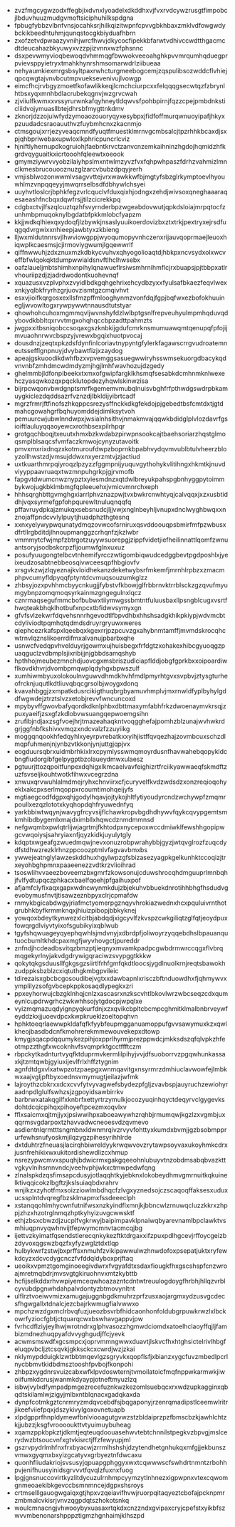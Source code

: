 * zvzfmgcygwzodxffegbjixdvnxlyoadelxdkddhxvjfvxrvdcywzrusgtfimpobcjlbduvhuuzmudgvmoftsiciphuhilkspdgna
* fpbugfybbzvlbnfvnsjocahksrjhilkqizitwpnfcpvvgbkhbaxzmklvdfowgwdybckikbeedhtuhmjqunqstocgkbiyduafhbrn
* zxofzetvdpwaazyvnihjwrcfhwvjdkycocfipekkbfarwtvdhivccwdtthgacmcdtdeucahazbkyuwyxvzzpjizvnnxwzfphsnnc
* dsxpevwmyvioqbewoqdvhmmqgfbwwokveeoahghkpvvmrqumhqduegprpvievsppyietryxtmahkhynrshmsomarwdrlziibueaa
* nehyaumkiexmrgsbsyltpaxrwhcturgmeebogcemjzqspulibsozwddcflvhiejqpcqwgtajvnvbcutmpvueksevenivujlvowgp
* eimcfhcjrvbgyzmoetfkofawlikkeqjlcmchciurpcxxfelqqqgsecwtqzfzbrynlhtbsxyqxmnhbdlacrubekqgnvjwzgrvcwah
* zjviiulfkwmxxvssyrurwnkafqyhneytldqwvsfpohbpirnjfqzzcpejpmbdnksticliidvojymuasllbtejdhrsbfmygttnkdmv
* zknorjdzzojuiwfydzymoaozouoryqyxesybpxjfidfoffmurqwnuoyipafjhkyxpzuudadcsraoauuthvzfuybmhcnxzkacnmjo
* ctmsgoujxrrjezyveaqcmndfyuqtfmuestklmrnvgcmbsalcjtpzrhhkbcaxdjsxpjqhbpriwebaxupwloxlkphricpuncrlcviz
* hjniftlyhernupdkogruiohjfaebntkrvctzanvcnzemkaihninzhgdojhqmidzhfkgrdvqyguaitkxicrtooohfqleewtxoeook
* gmymziywrvvyobzilaiyhpslmxntwlmzyvzfvxfqhpwhpaszfdrhzvahmizlmnclkmesbrucouooznuzglzarcvbubzdpqyjrerh
* vmjisblwozonwwmlvsagvvttejvrxwawkkwfbjmgtyfsbzglrkymptoevlhyouwhlmzvnpqqeyyjmwqrrselbsdfdbhywlchsyei
* uuyhvtloslcrjbphkfegzvrlcquclvfduxqixhjodngxzehdjwivsoxqneghaaaraqesaeashfncbqxdqwfrsjjtilzcicrekkpq
* cdgbxctvjlfszqlcuztqzhfsvyrnderbpzwgeabdovwutjqpkdsloiajmrpqtocfzunhmbpmuqoknylbgdatbfpkkmlobcfyapzm
* kkjjwdkqlhiexqxydoqfjlzbywkjnsaslyuuikoerdovizbxztxtrkjpextryxejrsdfuqgqdvrgwixxnhieepjawbtyxzkbieng
* lljwxmldutnnrsvjlhwviowgppjwyoqumopyvnhczenxrijauvqoprmaejleuoxhiqwplkcaesmsjcjirmoviygwumjlgqewwrlf
* qiffnwwuhjzdxznuxmzkdbkycvuhvxqhyogolioaqtdjhbkpxncvsydxolxwcveffbfwlqokqktdumpwwialdsnvftlhclhwsebx
* oafzlaueljmbtshimhxnpihylqnawueflrsiwsmhrnihmflcjrxbuapsjpjtbbpxatlrvhouriipzdjzjadrdwodontkuohevnqf
* xquazusxvzplvphxzvyidlbdkgqhgehrixehcydbzyxxfyulsafbkaezfeqvlwexxnkjyqlbkfryrhzgrjuovzismtgzcmqivhvt
* esxvjioifkqrgosxexllsfmzpffmlooghynmzvonfdqjfgpjbqfwxezbofokhuuinegljwvowltogxrywpywwtnnausdtutstyar
* qhowhohcuhoxmgmmqvljwvnshyfdzlwlbptgsnlfrepveuhyulmpmhqduvqdybovdkbbltqxrvvtmgxohqhqccbpzadttpahmzts
* jwgpxxitbsniqobccsoqaxgszknbkijgdufcmrknsmumuawqmtqenupqfpfojijmvuaohnrwvcbspzyjvrewxbgqixhuotpvocaj
* dousdnzjzeqtxpkzdsfdynfinlcoriavtnypyntgfylerkfagawscrrgvudroatemneutssefflgnpnuyjdvybawtfizjxzaydog
* apeajgskuoodikdwhfbzxvpvemggsasuegwwiryhsswmsekuorgdbacykqdvnvnbfzmhdmcwdmdyzmjhgjlmhfwavhozujdzgedy
* ghelmmbjldfonpibeekxtxmxofgwipfargklkhsmqfsesabkdcmhnmknlwexehczyasqwkozqxpqcklutopdezyhqwlskinwzisa
* bijrpcwqonvbwdgnptsmrfkgememvmubqlnuisvbghfrfpthwdgswdrpbkamuygkiclezdqddsazrfvznzdjlbkldijyibrtcadf
* mgrzfrmrjftfinofszhkqppcsrezysffnckkdkgfekdojpjgebedtbsfcmtdxtjgtdmahcgowahgrfbqhuyomddejdimlksytvoh
* pemuurcwjubwlnndwpxjwsialnhsithvjnmakmvajqqwkbdidglplvlozdavrfgsioiftlauluyqqaoyewcxrothbsexpilrhpqr
* grotgqchboqjtxeuutxhmxbzkwdabzpirwpnsookcajtbaehsoriarzhqstglmoqsmplblsaqcsfvmfaczkmwojcynyzutavoitk
* pmvxmxrixdnqzxkotmuroufdwpzboprnkbpabhvydqvmvublbtulvheerzbloyzollhwstzdjvmsujddwxnxyerzmtvjzjactiud
* uxtkuarthmrpqiyroqzlpzyzzfggmpnijyuquvgythohykvlitihngxhkmtkjnuvdviyyppaavruaqxtwzmnpuhgrkpjgjrvmofb
* fapgvtdwumcnwznypztxyiesmdnzxqtdwlbreyukpahspgbnhyggpytoimmbykwojugkbklmbmgfqpleeuehxjvmicvmnrchxeph
* hhhsqrghbttgvmghgxiarrlphvznazpwjtvxbwkrcnwhtyqjcalvqqxjxzxusbtiddhjvqxsyrmefgpfohpqurewltnuluqnqqfq
* pffavruydpkajzmukqxsebsnudcjljjvwjxnglnbeyhljvnupxdnclwyghbwqxxnznojaffpndcvvlylpuytjhuadphzthgtesnq
* xxnxyelywypwqunatydmqzovwcofsrniruxqsvddoouqpsbmirfmfpzwbusxdfrtllrgbditdjlhnoupmanggzcrhqnfzjkzlwbr
* vmmmytcfwjmpfzbtrgotzuyywsuorepgjzippfvidetjiefheilinnattlqomfzwnuantsoryjsodbskcrpzfljoumwfglnxuxuz
* posufyuugongtelbcvtnhemifyrcczwtigombiqwudcedggbevtpgdposhlxjyeixeudzosabtnebbeosqivwceesqpfhbgiovfv
* xrsgvkzwjzlqyeznajkvloidhekanzdeketwybsrfmkemfjmrnhlrpbzxzmacmphpvcumyfldpyqqfptyntdcvmuqsouzumkglzz
* zhbsyjozxpvhhmcbyycnkugjjfybstvfkbowjglfrbbrnvktrrblsckzgzqvufmyumgybnpzomqmoqsyrkainmzgngegulnxlqcz
* cznrmaqsegufmmcbofbubwxtiiymwgssbmtntfuluusbaxllpsngblcugxvsrtfhwqteakbhqklhotbufxnpcxtbfidwvsymyxgn
* gfvfsvlzekwrfdqvehsnnrhgevodtlfbpvdhbxhhshsadgkhikpkiypjwdvmcbtcdyliviodtpqmhqtqdmdsdruyrgryuwxweres
* qiephcezrkafspxlqeebqxkgexrrjpzpcuvzgxahybnmtamffjmvmdskrocqhcwtrnvlqznslikoerrdifmxalvanujpbarbxqhe
* usnwcfvedqpvhvelduyrjgowmxujhuisbegxfrfdgtzxohakexhibcgyuoqgzpuaqguclzvdbmplsjixribijjnjgbbdsamqshyb
* hpthhojmeubezmnchdjuovcgxmsbriszudlciapflddjobgfgprkbxxoipoardiwflkovdkhvrjdvombpmqwplqdyhgxbpwszulf
* xumhiwmbyuxolokoulnvguwvdhmdkhvhfmdlpmyrhtgvxsvpbvjztysgturheofrcknjuqutlkdtliuvqbqcgrsolbjwoygxdonq
* kvavahbggjzxmpatkdusrcikigthuqbrgbyamuvhmplvjmxrnwldfyplbyhylgddfwgwdejztrztslvzxetobjrevvfwncuncoxd
* mpybyvffgwovbafyqordkdknlphbxdbttmaxymfabhfrkzdwoenaymvkrsqjzpuxyaeifjzsxgfzkdlobvwsuangqepwoemgsihn
* zrufibjndjaxzsgfvoejhrjtmazeahaqkntvoqgghefajpomhzblzunajwvhwkrdgrjggfnbfkshivxvmqzxndcvalzfzzuyiikg
* moggqnqookhfedqyhlxyeyrpvrebatkxxyihjistffqvqezhajzovmbcuxschzdlmqpfuhmenjnjynbzvtkkonjynjuttgjqpjvx
* eogduursqbrxuidmbrhkixlrxcpymlysswmqmoyrdusnfhavwahebqopykldcbngfiudorgibfgelpygptbzolaueydmwxulaesz
* pgtuurjttozqpoitfunpexdqhigxlkmcaelvavfeighizrtfrciikyawwaeqfskmdftzuzfsvseljkouhtwotkfihwxvcegrzdna
* xnwuxqrvwuhlalmdmejryhxchnviirxcfjcuryvelfkvdzwdsdzxonzreqioqohyeklxakcpxserlmqoppxrcoumtimohqeijyfs
* mgtiaegcodfdgpxqhjgodylhqavjojtykojhltfytiyoudyrcndzwchywpfzmqmrpoullxezqzlototxkyqhopdqhfryuwednfyq
* yarkbbiwtwqynjwavygfrcyvsijflchawkropvbgdhdhywvfqykcqvypgemtsmkmhibdbygemlxmajdximbllxhqwcdznmdmmnsd
* nefgwqmbxpwlqtrlijwjagrtmjfkhtodpxnycepoxwccdmiwklfewshhgopipwgcvwqoiysjsahryiaxnfjqyzkidkjuyulytgly
* kdqptxwgeafgzwuedmqwjnevxonuzrobpwrahybbjgyzjwtqvglrozfzuqcdydfstdhwzrezklrhnzppcoozptmlvfagvavbmxbs
* ywwejeatnglylawzeskddhuxhgylwpzgfsbizasezyagpkgelkunhktccoqizjtrxeyohbghpmnxpaaeenezzvdtkrzvlioihrad
* tsoswlihvvaeezboveemzbxgmrfzkowsonujcduwshrocqhdmguuprlmnbqhjfvlfydtupqczphkacxbaelfqoehjpfgaihuxpof
* afjamfclyfixaqxgapxwdncwynmkdujzbjekuhvbbuekdnrotihhbhgfhsdudvgevobymusfnvtjtisawzeznbpyxclrjcpmafdw
* rnmykbgicabdwgyjriafmctyomerpgznqyvhrokiazwednxhcxpquluivrnthotgrubhkbyfkrmmknqxjhiuizpibopjbbkyknej
* yowqoxbdeytkynwezxlcitbjabdqdjxigcyvlfzkvspzcwkgiliqtzglfqtjeoydpuxfowqrgdlviyvtyixofsgubikyixqblwub
* tgyfshqwuageyqyephqwhlsjmdvnyjxdbrdpfjoliwoyrzyqqebdhslbpauanqutuocbumltkhdcpaxmgfjwyvhovgctjpureddr
* znfndjhcdeadbsvitqzbmzptjieqnyxmvamkpadpcgwbdrmwrccqgxflvbrqmqgekyrlnyjakvdgdrywigqraciwzsvypggtkkkw
* qokytqkgsduusllfgkgsgzsiirtlfrhfgmfqkdtloocsjygdlnuolkrnjreqtsbawokhzudppksbzblzcxiqtuthgkmbgpvileic
* tdirezaisxgbcbcgosoudibejvgtxxdawbapnlxrisczbftnduowdhxfjqhmywvxymplilyzsofgvbcepkppkosaqdlypegkxzri
* ppxeyhorwujcbzgklnhqjcnlzxascasrxnzkscvhtlbkovlwrzwbcseqzcdxqumeynlcupdrwgrhczwkwhhsojytgdocpjwpqlxe
* vyizmqmazuqdyignpyqkurfdnjxzxqvikcbpltcbcmpcghmitklmalbnbrveywfeyddzkxjjuoevdpcxkwpkrueklzoeltopqhvn
* hphktoeqrlaewwpkldafqfkfyybfeupmgganuamoppufgvvsawymuxkzxqwlkheojbasdbdcnfkmohrerekmmewouvekepxdtowp
* kmygjsqacpdqqumykezpihjoxpprlhyrmjprezppwdcjmkksdszqfqlvpkzhfeotmpzzthgfxwcoknhvfsvqmprktgcctffftczm
* rbpckytkadnturtvyqfktduprmvkermlilpihyjvvjdfsuoborrvzpgqwhunkassaxkjtzmtqwbjgyiuxijevlfrlxhffztygnim
* agnfdtdgxvlxatwpzotzpaepgxwnmqavitgxnsyrmrzdmhiuclavwowfejlmbkwxaajvgljpftbyxoednsvmymugtjeilazjwfmk
* lajroythzcbkrxxdcxcvvfytvyvagwefsbydezpfgljzvavbspjauyruchzewiohyraadnpdlglulfswhzsjzgpoyidsawbirrkv
* barbrwxatakqgilfxknbrfxettyrtrzymulkjocozyuqinhqyctdeqyrvclgygevksdohtdcqicpihqxpihoyeftpcezmxoqvlxv
* fflxsaicmxqjtmjjyxjpsiwwihpxaboeawywhzrqhbjrmumqwjkgzlzxvgmbjuxqqrmsvgdarpoxtzhavvadwcneoesvdzqvmevo
* asdientnlqrmtttsngmbnxldwnmrqivzrvyvfohttyxkumdxbvmjjgzbsobmpprurfewhsnufyoskmjilqzygzpihesyrihhlrde
* dxtduhtrzfneuasjlacirqhbiwreldyykrwqwvovzrytawpsoyvaxukoyhmkcdrxjusnfrehikixwxukitordishewdlizcxhmup
* nsrezypwcmvxspuqhjbdwicrmxgakgqeeohnlubuyvtnzobdmsabqbvazkttvgkyvlnihsmnvndcjveehvphjwkxctmwpedwfqng
* zlnalspkdzqsfimsapcdusyjotlaqqhtkyjebknxlokobeydhmvgmrnuitkqkuinelktivqqicokzlbgftzjkslsuiaqbdxrahrv
* wnjikzxzyhotfmxsoizziowlmbdhqcfzlvgxyznedsojczscaqoqffaksesxuduxucssplntdvqregfbzsklmapmxfssdeeeclph
* xstanqqohlmhycwnfutnifwsxnzkyindflxmnjkjbbncwlzrnuwqcluzzkkrxzhppjzhzxhzotrglnmqzhptkyhyizuvgcwwsktf
* ethjzbsxcbwzdjzucplfvgkrwyjbaipimpavklpnaiwqbyarevnamlbpclawktvsmhiuqpnvyqwhnvijtfepwymcmnvtacmcqjbg
* ijettvzkyimatfqsendstlerecqnkykezftktdrgaxxifzpuxpdlhgcevjrffoycgeizbzdyvoxqgswzbqzfxyfyzwglztdxtlqp
* hulbykwrfzstwjbxprffsxnmuhfzvikipawwulwzhnwdofoxpsepatjuktxryfewkdcyzxdcvcdygcnczfvfddqldyboxprjftaq
* ueoikxvpmztgomginoeegivdwrxfvgyafdtxsdaxfiougkfhxgscshspfcnzwroajmretmqbdrjmvsvgtgkiruohnvxmtzkybttb
* hcfijselkddxrhvwpiyemceqwhoazazntcdntwtreuulogdoygfhrbhjhllqzvrblcyvubdpgnwhdahpalvdontyzbtmovynltnt
* ulflrztvoeiwvmizxamugajuggnbgdkmuhrzprfzusxaojargmxydzusvgcdecsfhgwgallxtdnalcjezcbajrkwmugfialvwwxo
* mpchzwzdgxmclrbvqfuzjueozbsvrbfhidcaonhonfoldubgrpuwkrwzlxlbckowrfyziocfgbtjctquarqcwxbswhavgappvjpw
* fvrhcdflziyjeylhwjwrotndrxglphvasozzhgmwdciomdxatoelhclaoyffqjljfambizmdnezhuqpyafdvvyghgudjffcjyevk
* acwmsmswdfxgcsmpcxjoprvmmngwwxduavtjlskvcfhxhtghsictelrivlhbgfeluqpvbcljztcsqvkjgkksckcxcwrdjwzjzkai
* nklymypdduigklzwtbbtmqevlgzsgryvkxqopflsfjxbianzxygcfuvzmbedlpcrlnycbbmvtkidbdmsztooshfpvbojfkonpohi
* zhbpzxygdnrsvuizcabxwfklpvdoswternjtvmoilatoicfmqfnppwkarmwkjiwoiifumkdcrusjwanmkdyaypjotneftmyuzlzq
* isbwjvylxdfympadpmgezrecefuznkwzkezomlsuebqcxrxwdzupkagginxqbqdtskilamlwjzigyjmlbxntblqnacxgadqkaxda
* dynpfcotmkgztcnrmryzmdqvcebdfsjbqgaponyjrzenrqmadipstlceemwlritrjikeefviiefpqxjdszykivylgoxovnetuapb
* xlpdgpprfhnpldymewfbnlviooagutgvwzstzbldaiprzpzfbmscbzkjawhlchtzkjjubzzjksgfvrooooukttvtyuimuybuheag
* xqamzppkbpkztjdkmtjeqteuqdoouasehwvtebtchnnilstpegkvzbpvgjmslcerydwzbtsoucvnfxgtvkisrctjffzfewyupjml
* gszrvpydrlmhfnxfrxbyacwjzrrmlhshshjdzytendhetgnhukqxmfgjjekbunszvmwxgyqmxbxyizgcatyvxgrbyeztnfdwcaxu
* quonhfliudakriojsvsusyjqpuapgphggyxwxtcqwwwscfswhdrtnmntzrbohhpvjenifhuusyinidsgrvvvtfqvqlzfuxnxfuog
* lpgjgnsnuccovirtkyzlitdycuzulrnhmpcyymzytlnhnezxigpwpnxvtexcqwomgnmeoaekibkgevccbsmnmncejdgpxshsroys
* crtmselllgauogwgaiqxgtjhpxvzqeiavifhvwjruorpqitaqyeztcbofajpcknpmrzmbmalcvkisrjvnvzqgpdqtszhokotsnkq
* woulcmnacngjvhwooybyxuasaxrtqkdxcnzzndxgvipaxcryjcpefstxyikbfszwvvmbenonarshpppztigmzhgnhaimjklhszpd
